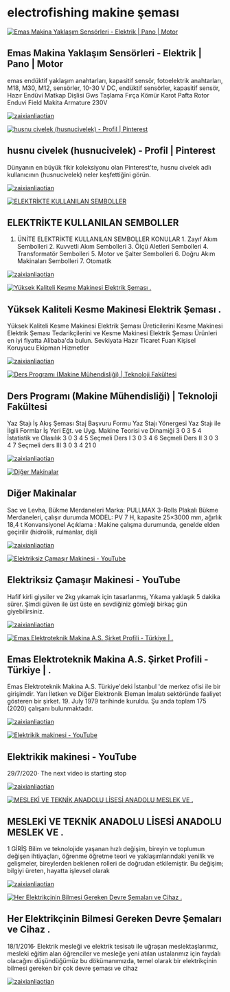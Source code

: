 # electrofishing makine şeması
<a href="https://mnn.zoosnet.net/LR/Chatpre.aspx?id=MNN94995150&p=https://topgrinding.com/" target="_blank">![Emas Makina Yaklaşım Sensörleri - Elektrik | Pano | Motor](https://github.com/technlg/images/blob/main/62.jpg)</a>
## Emas Makina Yaklaşım Sensörleri - Elektrik | Pano | Motor
emas endüktif yaklaşım anahtarları, kapasitif sensör, fotoelektrik anahtarları, M18, M30, M12, sensörler, 10-30 V DC, endüktif sensörler, kapasitif sensör, Hazır Endüvi Matkap Dişlisi Gws Taşlama Fırça Kömür Karot Pafta Rotor Enduvi Field Makita Armature 230V 
<a href="https://mnn.zoosnet.net/LR/Chatpre.aspx?id=MNN94995150&p=https://topgrinding.com/" target="_blank"><img src="https://github.com/technlg/images/raw/main/chat11.jpg" alt="zaixianliaotian"/></a><a href="//whatsapp.shibangsoft.com/WhatsApp.php" ><img src="https://github.com/technlg/images/raw/main/chat11.png" alt=""></a>
<a href="https://mnn.zoosnet.net/LR/Chatpre.aspx?id=MNN94995150&p=https://topgrinding.com/" target="_blank">![husnu civelek (husnucivelek) - Profil | Pinterest](https://github.com/technlg/images/blob/main/32.jpg)</a>
## husnu civelek (husnucivelek) - Profil | Pinterest
Dünyanın en büyük fikir koleksiyonu olan Pinterest'te, husnu civelek adlı kullanıcının (husnucivelek) neler keşfettiğini görün.
<a href="https://mnn.zoosnet.net/LR/Chatpre.aspx?id=MNN94995150&p=https://topgrinding.com/" target="_blank"><img src="https://github.com/technlg/images/raw/main/chat11.jpg" alt="zaixianliaotian"/></a><a href="//whatsapp.shibangsoft.com/WhatsApp.php" ><img src="https://github.com/technlg/images/raw/main/chat11.png" alt=""></a>
<a href="https://mnn.zoosnet.net/LR/Chatpre.aspx?id=MNN94995150&p=https://topgrinding.com/" target="_blank">![ELEKTRİKTE KULLANILAN SEMBOLLER](https://github.com/technlg/images/blob/main/14.jpg)</a>
## ELEKTRİKTE KULLANILAN SEMBOLLER
1. ÜNİTE ELEKTRİKTE KULLANILAN SEMBOLLER KONULAR 1. Zayıf Akım Sembolleri 2. Kuvvetli Akım Sembolleri 3. Ölçü Aletleri Sembolleri 4. Transformatör Sembolleri 5. Motor ve Şalter Sembolleri 6. Doğru Akım Makinaları Sembolleri 7. Otomatik
<a href="https://mnn.zoosnet.net/LR/Chatpre.aspx?id=MNN94995150&p=https://topgrinding.com/" target="_blank"><img src="https://github.com/technlg/images/raw/main/chat11.jpg" alt="zaixianliaotian"/></a><a href="//whatsapp.shibangsoft.com/WhatsApp.php" ><img src="https://github.com/technlg/images/raw/main/chat11.png" alt=""></a>
<a href="https://mnn.zoosnet.net/LR/Chatpre.aspx?id=MNN94995150&p=https://topgrinding.com/" target="_blank">![Yüksek Kaliteli Kesme Makinesi Elektrik Şeması .](https://github.com/technlg/images/blob/main/1.jpg)</a>
## Yüksek Kaliteli Kesme Makinesi Elektrik Şeması .
Yüksek Kaliteli Kesme Makinesi Elektrik Şeması Üreticilerini Kesme Makinesi Elektrik Şeması Tedarikçilerini ve Kesme Makinesi Elektrik Şeması Ürünleri en iyi fiyatta Alibaba'da bulun. Sevkiyata Hazır Ticaret Fuarı Kişisel Koruyucu Ekipman Hizmetler
<a href="https://mnn.zoosnet.net/LR/Chatpre.aspx?id=MNN94995150&p=https://topgrinding.com/" target="_blank"><img src="https://github.com/technlg/images/raw/main/chat11.jpg" alt="zaixianliaotian"/></a><a href="//whatsapp.shibangsoft.com/WhatsApp.php" ><img src="https://github.com/technlg/images/raw/main/chat11.png" alt=""></a>
<a href="https://mnn.zoosnet.net/LR/Chatpre.aspx?id=MNN94995150&p=https://topgrinding.com/" target="_blank">![Ders Programı (Makine Mühendisliği) | Teknoloji Fakültesi](https://github.com/technlg/images/blob/main/16.jpg)</a>
## Ders Programı (Makine Mühendisliği) | Teknoloji Fakültesi
Yaz Stajı İş Akış Şeması Staj Başvuru Formu Yaz Stajı Yönergesi Yaz Stajı ile İlgili Formlar İş Yeri Eğt. ve Uyg.  Makine Teorisi ve Dinamiği 3 0 3 5 4 İstatistik ve Olasılık 3 0 3 4 5 Seçmeli Ders I 3 0 3 4 6 Seçmeli Ders II 3 0 3 4 7 Seçmeli ders III 3 0 3 4 21 0 
<a href="https://mnn.zoosnet.net/LR/Chatpre.aspx?id=MNN94995150&p=https://topgrinding.com/" target="_blank"><img src="https://github.com/technlg/images/raw/main/chat11.jpg" alt="zaixianliaotian"/></a><a href="//whatsapp.shibangsoft.com/WhatsApp.php" ><img src="https://github.com/technlg/images/raw/main/chat11.png" alt=""></a>
<a href="https://mnn.zoosnet.net/LR/Chatpre.aspx?id=MNN94995150&p=https://topgrinding.com/" target="_blank">![Diğer Makinalar](https://github.com/technlg/images/blob/main/32.jpg)</a>
## Diğer Makinalar
Sac ve Levha, Bükme Merdaneleri Marka: PULLMAX 3-Rolls Plakalı Bükme Merdaneleri, çalışır durumda MODEL: PV 7 H, kapasite 25×3000 mm, ağırlık 18,4 t Konvansiyonel Açıklama : Makine çalışma durumunda, genelde elden geçirilir (hidrolik, rulmanlar, dişli
<a href="https://mnn.zoosnet.net/LR/Chatpre.aspx?id=MNN94995150&p=https://topgrinding.com/" target="_blank"><img src="https://github.com/technlg/images/raw/main/chat11.jpg" alt="zaixianliaotian"/></a><a href="//whatsapp.shibangsoft.com/WhatsApp.php" ><img src="https://github.com/technlg/images/raw/main/chat11.png" alt=""></a>
<a href="https://mnn.zoosnet.net/LR/Chatpre.aspx?id=MNN94995150&p=https://topgrinding.com/" target="_blank">![Elektriksiz Çamaşır Makinesi - YouTube](https://github.com/technlg/images/blob/main/52.jpg)</a>
## Elektriksiz Çamaşır Makinesi - YouTube
Hafif kirli giysiler ve 2kg yıkamak için tasarlanmış, Yıkama yaklaşık 5 dakika sürer. Şimdi güven ile üst üste en sevdiğiniz gömleği birkaç gün giyebilirsiniz.
<a href="https://mnn.zoosnet.net/LR/Chatpre.aspx?id=MNN94995150&p=https://topgrinding.com/" target="_blank"><img src="https://github.com/technlg/images/raw/main/chat11.jpg" alt="zaixianliaotian"/></a><a href="//whatsapp.shibangsoft.com/WhatsApp.php" ><img src="https://github.com/technlg/images/raw/main/chat11.png" alt=""></a>
<a href="https://mnn.zoosnet.net/LR/Chatpre.aspx?id=MNN94995150&p=https://topgrinding.com/" target="_blank">![Emas Elektroteknik Makina A.S. Şirket Profili - Türkiye | .](https://github.com/technlg/images/blob/main/28.jpg)</a>
## Emas Elektroteknik Makina A.S. Şirket Profili - Türkiye | .
Emas Elektroteknik Makina A.S. Türkiye'deki İstanbul 'de merkez ofisi ile bir girişimdir. Yarı İletken ve Diğer Elektronik Eleman İmalatı sektöründe faaliyet gösteren bir şirket. 19. July 1979 tarihinde kuruldu. Şu anda toplam 175 (2020) çalışanı bulunmaktadır.
<a href="https://mnn.zoosnet.net/LR/Chatpre.aspx?id=MNN94995150&p=https://topgrinding.com/" target="_blank"><img src="https://github.com/technlg/images/raw/main/chat11.jpg" alt="zaixianliaotian"/></a><a href="//whatsapp.shibangsoft.com/WhatsApp.php" ><img src="https://github.com/technlg/images/raw/main/chat11.png" alt=""></a>
<a href="https://mnn.zoosnet.net/LR/Chatpre.aspx?id=MNN94995150&p=https://topgrinding.com/" target="_blank">![Elektrikik makinesi - YouTube](https://github.com/technlg/images/blob/main/40.jpg)</a>
## Elektrikik makinesi - YouTube
29/7/2020· The next video is starting stop
<a href="https://mnn.zoosnet.net/LR/Chatpre.aspx?id=MNN94995150&p=https://topgrinding.com/" target="_blank"><img src="https://github.com/technlg/images/raw/main/chat11.jpg" alt="zaixianliaotian"/></a><a href="//whatsapp.shibangsoft.com/WhatsApp.php" ><img src="https://github.com/technlg/images/raw/main/chat11.png" alt=""></a>
<a href="https://mnn.zoosnet.net/LR/Chatpre.aspx?id=MNN94995150&p=https://topgrinding.com/" target="_blank">![MESLEKİ VE TEKNİK ANADOLU LİSESİ ANADOLU MESLEK VE .](https://github.com/technlg/images/blob/main/60.jpg)</a>
## MESLEKİ VE TEKNİK ANADOLU LİSESİ ANADOLU MESLEK VE .
1 GİRİŞ Bilim ve teknolojide yaşanan hızlı değişim, bireyin ve toplumun değişen ihtiyaçları, öğrenme öğretme teori ve yaklaşımlarındaki yenilik ve gelişmeler, bireylerden beklenen rolleri de doğrudan etkilemiştir. Bu değişim; bilgiyi üreten, hayatta işlevsel olarak
<a href="https://mnn.zoosnet.net/LR/Chatpre.aspx?id=MNN94995150&p=https://topgrinding.com/" target="_blank"><img src="https://github.com/technlg/images/raw/main/chat11.jpg" alt="zaixianliaotian"/></a><a href="//whatsapp.shibangsoft.com/WhatsApp.php" ><img src="https://github.com/technlg/images/raw/main/chat11.png" alt=""></a>
<a href="https://mnn.zoosnet.net/LR/Chatpre.aspx?id=MNN94995150&p=https://topgrinding.com/" target="_blank">![Her Elektrikçinin Bilmesi Gereken Devre Şemaları ve Cihaz .](https://github.com/technlg/images/blob/main/17.jpg)</a>
## Her Elektrikçinin Bilmesi Gereken Devre Şemaları ve Cihaz .
18/1/2016· Elektrik mesleği ve elektrik tesisatı ile uğraşan meslektaşlarımız, mesleki eğitim alan öğrenciler ve mesleğe yeni atılan ustalarımız için faydalı olacağını düşündüğümüz bu dökümanımızda, temel olarak bir elektrikçinin bilmesi gereken bir çok devre şeması ve cihaz
<a href="https://mnn.zoosnet.net/LR/Chatpre.aspx?id=MNN94995150&p=https://topgrinding.com/" target="_blank"><img src="https://github.com/technlg/images/raw/main/chat11.jpg" alt="zaixianliaotian"/></a><a href="//whatsapp.shibangsoft.com/WhatsApp.php" ><img src="https://github.com/technlg/images/raw/main/chat11.png" alt=""></a>
